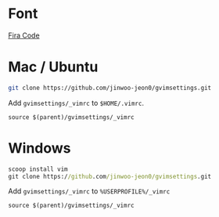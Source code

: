 # Font

[Fira Code](https://github.com/tonsky/FiraCode)

# Mac / Ubuntu

```sh
git clone https://github.com/jinwoo-jeon0/gvimsettings.git
```

Add `gvimsettings/_vimrc` to `$HOME/.vimrc`.

```vim
source $(parent)/gvimsettings/_vimrc
```

# Windows

```cmd
scoop install vim
git clone https://github.com/jinwoo-jeon0/gvimsettings.git
```

Add `gvimsettings/_vimrc` to `%USERPROFILE%/_vimrc`

```vim
source $(parent)/gvimsettings/_vimrc
```
